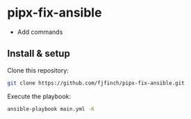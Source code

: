# pipx-fix-ansible
* Add commands

## Install & setup
Clone this repository:
```bash
git clone https://github.com/fjfinch/pipx-fix-ansible.git
```

Execute the playbook:
```bash
ansible-playbook main.yml -K
```
